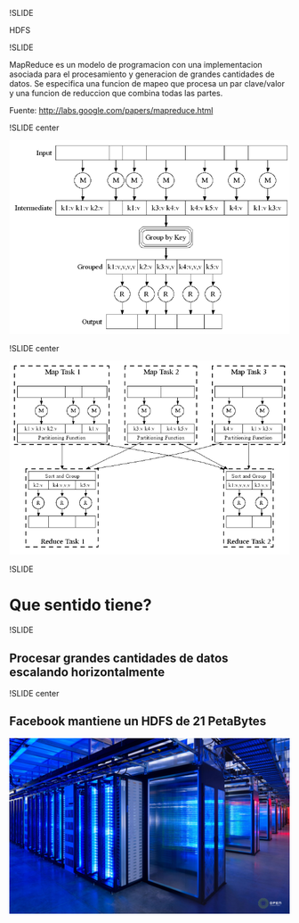 !SLIDE

HDFS

!SLIDE

MapReduce es un modelo de programacion con una implementacion asociada para el
procesamiento y generacion de grandes cantidades de datos. Se especifica
una funcion de mapeo que procesa un par clave/valor y una funcion de reduccion
que combina todas las partes.

Fuente: http://labs.google.com/papers/mapreduce.html

!SLIDE center

![simple](simple.gif)

!SLIDE center

![parallel](parallel.gif)

!SLIDE

# Que sentido tiene?

!SLIDE

## Procesar grandes cantidades de datos escalando horizontalmente

!SLIDE center

## Facebook mantiene un HDFS de 21 PetaBytes
![datacenter](datacenter.jpg)
